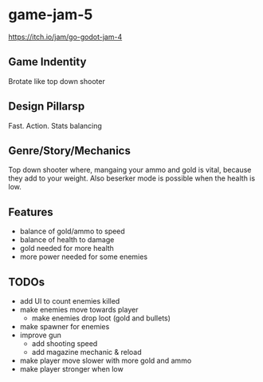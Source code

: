 # game-jam-5
https://itch.io/jam/go-godot-jam-4

## Game Indentity
Brotate like top down shooter

## Design Pillarsp
Fast. Action. Stats balancing

## Genre/Story/Mechanics
Top down shooter where, mangaing your ammo and gold is vital, because they add to your weight. Also beserker mode is possible when the health is low.

## Features
- balance of gold/ammo to speed
- balance of health to damage
- gold needed for more health
- more power needed for some enemies

## TODOs
- add UI to count enemies killed
- make enemies move towards player
	- make enemies drop loot (gold and bullets)
- make spawner for enemies
- improve gun
	- add shooting speed
	- add magazine mechanic & reload
- make player move slower with more gold and ammo
- make player stronger when low

